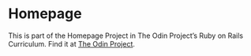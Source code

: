 # Homepage

This is part of the Homepage Project in The Odin Project’s Ruby on Rails
Curriculum. Find it at [The Odin
Project](https://www.theodinproject.com/lessons/advanced-html-and-css-homepage).
